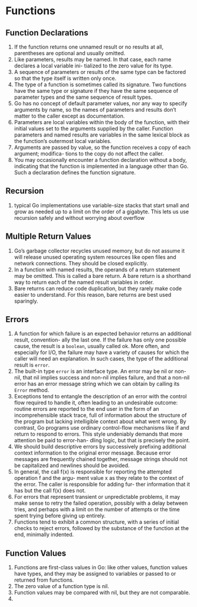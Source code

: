 # Functions

## Function Declarations
1. If the function returns one unnamed result or no results at all, parentheses are optional and usually omitted.
2. Like parameters, results may be named. In that case, each name declares a local variable ini- tialized to the zero value for its type.
3. A sequence of parameters or results of the same type can be factored so that the type itself is written only once.
4. The type of a function is sometimes called its signature. Two functions have the same type or signature if they have the same sequence of parameter types and the same sequence of result types.
5. Go has no concept of default parameter values, nor any way to specify arguments by name, so the names of parameters and results don’t matter to the caller except as documentation.
6. Parameters are local variables within the body of the function, with their initial values set to the arguments supplied by the caller. Function parameters and named results are variables in the same lexical block as the function’s outermost local variables.
7. Arguments are passed by value, so the function receives a copy of each argument; modifica- tions to the copy do not affect the caller. 
8. You may occasionally encounter a function declaration without a body, indicating that the function is implemented in a language other than Go. Such a declaration defines the function signature.

## Recursion
1. typical Go implementations use variable-size stacks that start small and grow as needed up to a limit on the order of a gigabyte. This lets us use recursion safely and without worrying about overflow

## Multiple Return Values
1. Go’s garbage collector recycles unused memory, but do not assume it will release unused operating system resources like open files and network connections. They should be closed explicitly.
2. In a function with named results, the operands of a return statement may be omitted. This is called a bare return. A bare return is a shorthand way to return each of the named result variables in order.
3. Bare returns can reduce code duplication, but they rarely make code easier to understand. For this reason, bare returns are best used sparingly.

## Errors
1. A function for which failure is an expected behavior returns an additional result, convention- ally the last one. If the failure has only one possible cause, the result is a `boolean`, usually called ok. More often, and especially for I/O, the failure may have a variety of causes for which the caller will need an explanation. In such cases, the type of the additional result is `error`.
2. The built-in type `error` is an interface type. An error may be nil or non-nil, that nil implies success and non-nil implies failure, and that a non-nil error has an error message string which we can obtain by calling its `Error` method.
3. Exceptions tend to entangle the description of an error with the control flow required to handle it, often leading to an undesirable outcome: routine errors are reported to the end user in the form of an incomprehensible stack trace, full of information about the structure of the program but lacking intelligible context about what went wrong. By contrast, Go programs use ordinary control-flow mechanisms like if and return to respond to errors. This style undeniably demands that more attention be paid to error-han- dling logic, but that is precisely the point.
4. We should build descriptive errors by successively prefixing additional context information to the original error message. Because error messages are frequently chained together, message strings should not be capitalized and newlines should be avoided.
5. In general, the call f(x) is responsible for reporting the attempted operation f and the argu- ment value x as they relate to the context of the error. The caller is responsible for adding fur- ther information that it has but the call f(x) does not.
6. For errors that represent transient or unpredictable problems, it may make sense to retry the failed operation, possibly with a delay between tries, and perhaps with a limit on the number of attempts or the time spent trying before giving up entirely.
7. Functions tend to exhibit a common structure, with a series of initial checks to reject errors, followed by the substance of the function at the end, minimally indented.

## Function Values
1. Functions are first-class values in Go: like other values, function values have types, and they may be assigned to variables or passed to or returned from functions.
2. The zero value of a function type is nil.
3. Function values may be compared with nil, but they are not comparable.
4. 